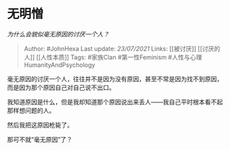 # 无明憎
*为什么会貌似毫无原因的讨厌一个人？*

> Author: #JohnHexa
Last update: *23/07/2021* 
Links: [[被讨厌]] [[讨厌的人]] [[人性本质]] 
Tags:  #家族Clan #第一性Feminism #人性与心理HumanityAndPsychology 



毫无原因的讨厌一个人，往往并不是因为没有原因，甚至不常是因为找不到原因，而是因为那个原因自己对自己说不出口。

我知道原因是什么，但是我却知道那个原因说出来丢人——我自己平时根本看不起那样想问题的人。

然后我把这原因枪毙了。

那可不就“毫无原因”了？



